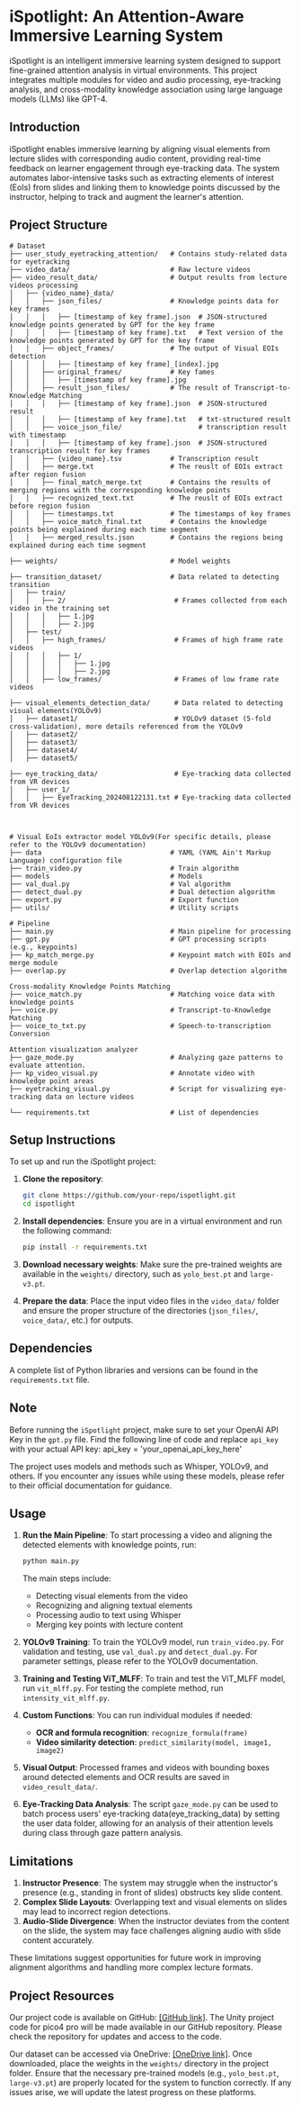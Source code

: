 # iSpotlight: An Attention-Aware Immersive Learning System

iSpotlight is an intelligent immersive learning system designed to support fine-grained attention analysis in virtual environments. This project integrates multiple modules for video and audio processing, eye-tracking analysis, and cross-modality knowledge association using large language models (LLMs) like GPT-4.

## Introduction

iSpotlight enables immersive learning by aligning visual elements from lecture slides with corresponding audio content, providing real-time feedback on learner engagement through eye-tracking data. The system automates labor-intensive tasks such as extracting elements of interest (EoIs) from slides and linking them to knowledge points discussed by the instructor, helping to track and augment the learner's attention.

## Project Structure


```
# Dataset
├── user_study_eyetracking_attention/   # Contains study-related data for eyetracking
├── video_data/                         # Raw lecture videos
├── video_result_data/                  # Output results from lecture videos processing
│   ├── {video_name}_data/
│   │   ├── json_files/                 # Knowledge points data for key frames
│   │   │   ├── [timestamp of key frame].json  # JSON-structured knowledge points generated by GPT for the key frame
│   │   │   ├── [timestamp of key frame].txt   # Text version of the knowledge points generated by GPT for the key frame
│   │   ├── object_frames/              # The output of Visual EOIs detection 
│   │   │   ├── [timestamp of key frame]_[index].jpg
│   │   ├── original_frames/            # Key fames
│   │   │   ├── [timestamp of key frame].jpg
│   │   ├── result_json_files/          # The result of Transcript-to-Knowledge Matching
│   │   │   ├── [timestamp of key frame].json  # JSON-structured result
│   │   │   ├── [timestamp of key frame].txt   # txt-structured result
│   │   ├── voice_json_file/                   # transcription result with timestamp
│   │   │   ├── [timestamp of key frame].json  # JSON-structured transcription result for key frames
│   │   ├── {video_name}.tsv            # Transcription result
│   │   ├── merge.txt                   # The reuslt of EOIs extract after region fusion
│   │   ├── final_match_merge.txt       # Contains the results of merging regions with the corresponding knowledge points
│   │   ├── recognized_text.txt         # The reuslt of EOIs extract before region fusion
│   │   ├── timestamps.txt              # The timestamps of key frames
│   │   ├── voice_match_final.txt       # Contains the knowledge points being explained during each time segment
│   │   ├── merged_results.json         # Contains the regions being explained during each time segment

├── weights/                            # Model weights

├── transition_dataset/                 # Data related to detecting transition
│   ├── train/                 
│   │   ├── 2/                           # Frames collected from each video in the training set   
│   │   │   ├── 1.jpg
│   │   │   ├── 2.jpg          
│   ├── test/
│   │   ├── high_frames/                 # Frames of high frame rate videos
│   │   │   ├── 1/
│   │   │   │   ├── 1.jpg
│   │   │   │   ├── 2.jpg      
│   │   ├── low_frames/                  # Frames of low frame rate videos

├── visual_elements_detection_data/      # Data related to detecting visual elements(YOLOv9)
│   ├── dataset1/                        # YOLOv9 dataset (5-fold cross-validation), more details referenced from the YOLOv9
│   ├── dataset2/ 
│   ├── dataset3/ 
│   ├── dataset4/ 
│   ├── dataset5/  

├── eye_tracking_data/                   # Eye-tracking data collected from VR devices
│   ├── user_1/
│   │   ├── EyeTracking_202408122131.txt # Eye-tracking data collected from VR devices



# Visual EoIs extractor model YOLOv9(For specific details, please refer to the YOLOv9 documentation)
├── data                                # YAML (YAML Ain't Markup Language) configuration file
├── train_video.py                      # Train algorithm
├── models                              # Models
├── val_dual.py                         # Val algorithm
├── detect_dual.py                      # Dual detection algorithm
├── export.py                           # Export function
├── utils/                              # Utility scripts

# Pipeline
├── main.py                             # Main pipeline for processing
├── gpt.py                              # GPT processing scripts (e.g., keypoints)
├── kp_match_merge.py                   # Keypoint match with EOIs and merge module
├── overlap.py                          # Overlap detection algorithm

Cross-modality Knowledge Points Matching
├── voice_match.py                      # Matching voice data with knowledge points
├── voice.py                            # Transcript-to-Knowledge Matching
├── voice_to_txt.py                     # Speech-to-transcription Conversion

Attention visualization analyzer
├── gaze_mode.py                        # Analyzing gaze patterns to evaluate attention.
├── kp_video_visual.py                  # Annotate video with knowledge point areas
├── eyetracking_visual.py               # Script for visualizing eye-tracking data on lecture videos

└── requirements.txt                    # List of dependencies
```

## Setup Instructions

To set up and run the iSpotlight project:

1. **Clone the repository**:
   ```bash
   git clone https://github.com/your-repo/ispotlight.git
   cd ispotlight
   ```

2. **Install dependencies**:
   Ensure you are in a virtual environment and run the following command:
   ```bash
   pip install -r requirements.txt
   ```

3. **Download necessary weights**:
   Make sure the pre-trained weights are available in the `weights/` directory, such as `yolo_best.pt` and `large-v3.pt`.

4. **Prepare the data**:
   Place the input video files in the `video_data/` folder and ensure the proper structure of the directories (`json_files/`, `voice_data/`, etc.) for outputs.

## Dependencies

A complete list of Python libraries and versions can be found in the `requirements.txt` file. 

## Note

Before running the `iSpotlight` project, make sure to set your OpenAI API Key in the `gpt.py` file. Find the following line of code and replace `api_key` with your actual API key:
api_key = 'your_openai_api_key_here'

The project uses models and methods such as Whisper, YOLOv9, and others. If you encounter any issues while using these models, please refer to their official documentation for guidance.
## Usage

1. **Run the Main Pipeline**:
   To start processing a video and aligning the detected elements with knowledge points, run:
   ```bash
   python main.py
   ```

   The main steps include:
   - Detecting visual elements from the video
   - Recognizing and aligning textual elements
   - Processing audio to text using Whisper
   - Merging key points with lecture content

2. **YOLOv9 Training**:
   To train the YOLOv9 model, run `train_video.py`. For validation and testing, use `val_dual.py` and `detect_dual.py`. For parameter settings, please refer to the YOLOv9 documentation.

3. **Training and Testing ViT_MLFF**:
   To train and test the ViT_MLFF model, run `vit_mlff.py`. For testing the complete method, run `intensity_vit_mlff.py`.

4. **Custom Functions**:
   You can run individual modules if needed:
   - **OCR and formula recognition**: `recognize_formula(frame)`
   - **Video similarity detection**: `predict_similarity(model, image1, image2)`

5. **Visual Output**:
   Processed frames and videos with bounding boxes around detected elements and OCR results are saved in `video_result_data/`.

6. **Eye-Tracking Data Analysis**:
   The script `gaze_mode.py` can be used to batch process users' eye-tracking data(eye_tracking_data) by setting the user data folder, allowing for an analysis of their attention levels during class through gaze pattern analysis.

## Limitations

1. **Instructor Presence**: The system may struggle when the instructor's presence (e.g., standing in front of slides) obstructs key slide content.
2. **Complex Slide Layouts**: Overlapping text and visual elements on slides may lead to incorrect region detections.
3. **Audio-Slide Divergence**: When the instructor deviates from the content on the slide, the system may face challenges aligning audio with slide content accurately.

These limitations suggest opportunities for future work in improving alignment algorithms and handling more complex lecture formats.

## Project Resources

Our project code is available on GitHub: [\[GitHub link\]](https://github.com/fjkkxkjd/iSpotlight).
The Unity project code for pico4 pro will be made available in our GitHub repository. Please check the repository for updates and access to the code.

Our dataset can be accessed via OneDrive: [\[OneDrive link\]](https://1drv.ms/f/c/ab8db1e1fd9a0c0c/EiPCQo9g0PpPi1UTGIXbvooBynY_i3nLDSobJWRmfVEZLA?e=xFd3FY).
Once downloaded, place the weights in the `weights/` directory in the project folder. Ensure that the necessary pre-trained models (e.g., `yolo_best.pt`, `large-v3.pt`) are properly located for the system to function correctly.
If any issues arise, we will update the latest progress on these platforms.
